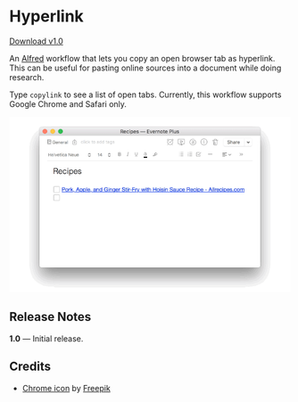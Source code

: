 # Hyperlink

[Download v1.0](https://github.com/charliecm/alfred-hyperlink/raw/master/hyperlink.alfredworkflow)

An [Alfred](https://www.alfredapp.com/) workflow that lets you copy an open browser tab as hyperlink. This can be useful for pasting online sources into a document while doing research.

Type `copylink` to see a list of open tabs. Currently, this workflow supports Google Chrome and Safari only.

![Demo](/assets/demo.gif?raw=true)

## Release Notes

**1.0** — Initial release.

## Credits

- [Chrome icon](http://www.flaticon.com/free-icon/chrome_152759) by [Freepik](http://www.flaticon.com/authors/freepik)

